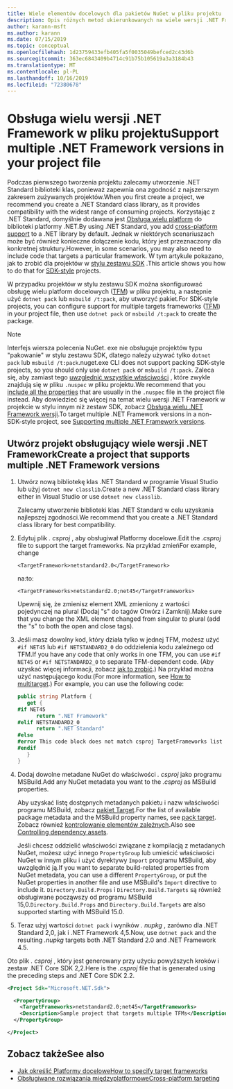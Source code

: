 ```yaml
---
title: Wiele elementów docelowych dla pakietów NuGet w pliku projektu
description: Opis różnych metod ukierunkowanych na wiele wersji .NET Framework z jednego pakietu NuGet.
author: karann-msft
ms.author: karann
ms.date: 07/15/2019
ms.topic: conceptual
ms.openlocfilehash: 1d23759433efb405fa5f0035049befced2c43d6b
ms.sourcegitcommit: 363ec6843409b4714c91b75b105619a3a3184b43
ms.translationtype: MT
ms.contentlocale: pl-PL
ms.lasthandoff: 10/16/2019
ms.locfileid: "72380678"
---
```

# <a name="support-multiple-net-framework-versions-in-your-project-file"></a><span data-ttu-id="27440-103">Obsługa wielu wersji .NET Framework w pliku projektu</span><span class="sxs-lookup"><span data-stu-id="27440-103">Support multiple .NET Framework versions in your project file</span></span>

<span data-ttu-id="27440-104">Podczas pierwszego tworzenia projektu zalecamy utworzenie .NET Standard biblioteki klas, ponieważ zapewnia ona zgodność z najszerszym zakresem zużywanych projektów.</span><span class="sxs-lookup"><span data-stu-id="27440-104">When you first create a project, we recommend you create a .NET Standard class library, as it provides compatibility with the widest range of consuming projects.</span></span> <span data-ttu-id="27440-105">Korzystając z .NET Standard, domyślnie dodawana jest [Obsługa wielu platform](/dotnet/standard/library-guidance/cross-platform-targeting) do biblioteki platformy .NET.</span><span class="sxs-lookup"><span data-stu-id="27440-105">By using .NET Standard, you add [cross-platform support](/dotnet/standard/library-guidance/cross-platform-targeting) to a .NET library by default.</span></span> <span data-ttu-id="27440-106">Jednak w niektórych scenariuszach może być również konieczne dołączenie kodu, który jest przeznaczony dla konkretnej struktury.</span><span class="sxs-lookup"><span data-stu-id="27440-106">However, in some scenarios, you may also need to include code that targets a particular framework.</span></span> <span data-ttu-id="27440-107">W tym artykule pokazano, jak to zrobić dla projektów w [stylu zestawu SDK](../resources/check-project-format.md) .</span><span class="sxs-lookup"><span data-stu-id="27440-107">This article shows you how to do that for [SDK-style](../resources/check-project-format.md) projects.</span></span>

<span data-ttu-id="27440-108">W przypadku projektów w stylu zestawu SDK można skonfigurować obsługę wielu platform docelowych ([TFM](/dotnet/standard/frameworks)) w pliku projektu, a następnie użyć `dotnet pack` lub `msbuild /t:pack`, aby utworzyć pakiet.</span><span class="sxs-lookup"><span data-stu-id="27440-108">For SDK-style projects, you can configure support for multiple targets frameworks ([TFM](/dotnet/standard/frameworks)) in your project file, then use `dotnet pack` or `msbuild /t:pack` to create the package.</span></span>

> [!NOTE]
> <span data-ttu-id="27440-109">Interfejs wiersza polecenia NuGet. exe nie obsługuje projektów typu "pakowanie" w stylu zestawu SDK, dlatego należy używać tylko `dotnet pack` lub `msbuild /t:pack`.</span><span class="sxs-lookup"><span data-stu-id="27440-109">nuget.exe CLI does not support packing SDK-style projects, so you should only use `dotnet pack` or `msbuild /t:pack`.</span></span> <span data-ttu-id="27440-110">Zaleca się, aby zamiast tego [uwzględnić wszystkie właściwości](../reference/msbuild-targets.md#pack-target) , które zwykle znajdują się w pliku `.nuspec` w pliku projektu.</span><span class="sxs-lookup"><span data-stu-id="27440-110">We recommend that you [include all the properties](../reference/msbuild-targets.md#pack-target) that are usually in the `.nuspec` file in the project file instead.</span></span> <span data-ttu-id="27440-111">Aby dowiedzieć się więcej na temat wielu wersji .NET Framework w projekcie w stylu innym niż zestaw SDK, zobacz [Obsługa wielu .NET Framework wersji](supporting-multiple-target-frameworks.md).</span><span class="sxs-lookup"><span data-stu-id="27440-111">To target multiple .NET Framework versions in a non-SDK-style project, see [Supporting multiple .NET Framework versions](supporting-multiple-target-frameworks.md).</span></span>

## <a name="create-a-project-that-supports-multiple-net-framework-versions"></a><span data-ttu-id="27440-112">Utwórz projekt obsługujący wiele wersji .NET Framework</span><span class="sxs-lookup"><span data-stu-id="27440-112">Create a project that supports multiple .NET Framework versions</span></span>

1. <span data-ttu-id="27440-113">Utwórz nową bibliotekę klas .NET Standard w programie Visual Studio lub użyj `dotnet new classlib`.</span><span class="sxs-lookup"><span data-stu-id="27440-113">Create a new .NET Standard class library either in Visual Studio or use `dotnet new classlib`.</span></span>

   <span data-ttu-id="27440-114">Zalecamy utworzenie biblioteki klas .NET Standard w celu uzyskania najlepszej zgodności.</span><span class="sxs-lookup"><span data-stu-id="27440-114">We recommend that you create a .NET Standard class library for best compatibility.</span></span>

2. <span data-ttu-id="27440-115">Edytuj plik *. csproj* , aby obsługiwał Platformy docelowe.</span><span class="sxs-lookup"><span data-stu-id="27440-115">Edit the *.csproj* file to support the target frameworks.</span></span> <span data-ttu-id="27440-116">Na przykład zmień</span><span class="sxs-lookup"><span data-stu-id="27440-116">For example, change</span></span>
   
   `<TargetFramework>netstandard2.0</TargetFramework>`
   
   <span data-ttu-id="27440-117">na:</span><span class="sxs-lookup"><span data-stu-id="27440-117">to:</span></span>
   
   `<TargetFrameworks>netstandard2.0;net45</TargetFrameworks>`

   <span data-ttu-id="27440-118">Upewnij się, że zmienisz element XML zmieniony z wartości pojedynczej na plural (Dodaj "s" do tagów Otwórz i Zamknij).</span><span class="sxs-lookup"><span data-stu-id="27440-118">Make sure that you change the XML element changed from singular to plural (add the "s" to both the open and close tags).</span></span>

3. <span data-ttu-id="27440-119">Jeśli masz dowolny kod, który działa tylko w jednej TFM, możesz użyć `#if NET45` lub `#if NETSTANDARD2_0` do oddzielenia kodu zależnego od TFM.</span><span class="sxs-lookup"><span data-stu-id="27440-119">If you have any code that only works in one TFM, you can use `#if NET45` or `#if NETSTANDARD2_0` to separate TFM-dependent code.</span></span> <span data-ttu-id="27440-120">(Aby uzyskać więcej informacji, zobacz [jak to zrobić](/dotnet/core/tutorials/libraries#how-to-multitarget).) Na przykład można użyć następującego kodu:</span><span class="sxs-lookup"><span data-stu-id="27440-120">(For more information, see [How to multitarget](/dotnet/core/tutorials/libraries#how-to-multitarget).) For example, you can use the following code:</span></span>

   ```csharp
   public string Platform {
      get {
   #if NET45
         return ".NET Framework"
   #elif NETSTANDARD2_0
         return ".NET Standard"
   #else
   #error This code block does not match csproj TargetFrameworks list
   #endif
      }
   }
   ```

4. <span data-ttu-id="27440-121">Dodaj dowolne metadane NuGet do właściwości *. csproj* jako programu MSBuild.</span><span class="sxs-lookup"><span data-stu-id="27440-121">Add any NuGet metadata you want to the *.csproj* as MSBuild properties.</span></span>

   <span data-ttu-id="27440-122">Aby uzyskać listę dostępnych metadanych pakietu i nazw właściwości programu MSBuild, zobacz [pakiet Target](../reference/msbuild-targets.md#pack-target).</span><span class="sxs-lookup"><span data-stu-id="27440-122">For the list of available package metadata and the MSBuild property names, see [pack target](../reference/msbuild-targets.md#pack-target).</span></span> <span data-ttu-id="27440-123">Zobacz również [kontrolowanie elementów zależnych](../consume-packages/package-references-in-project-files.md#controlling-dependency-assets).</span><span class="sxs-lookup"><span data-stu-id="27440-123">Also see [Controlling dependency assets](../consume-packages/package-references-in-project-files.md#controlling-dependency-assets).</span></span>

   <span data-ttu-id="27440-124">Jeśli chcesz oddzielić właściwości związane z kompilacją z metadanych NuGet, możesz użyć innego `PropertyGroup` lub umieścić właściwości NuGet w innym pliku i użyć dyrektywy `Import` programu MSBuild, aby uwzględnić ją.</span><span class="sxs-lookup"><span data-stu-id="27440-124">If you want to separate build-related properties from NuGet metadata, you can use a different `PropertyGroup`, or put the NuGet properties in another file and use MSBuild's `Import` directive to include it.</span></span> <span data-ttu-id="27440-125">`Directory.Build.Props` i `Directory.Build.Targets` są również obsługiwane począwszy od programu MSBuild 15,0.</span><span class="sxs-lookup"><span data-stu-id="27440-125">`Directory.Build.Props` and `Directory.Build.Targets` are also supported starting with MSBuild 15.0.</span></span>

5. <span data-ttu-id="27440-126">Teraz użyj wartości `dotnet pack` i wyników *. nupkg* , zarówno dla .NET Standard 2,0, jak i .NET Framework 4,5.</span><span class="sxs-lookup"><span data-stu-id="27440-126">Now, use `dotnet pack` and the resulting *.nupkg* targets both .NET Standard 2.0 and .NET Framework 4.5.</span></span>

<span data-ttu-id="27440-127">Oto plik *. csproj* , który jest generowany przy użyciu powyższych kroków i zestaw .NET Core SDK 2,2.</span><span class="sxs-lookup"><span data-stu-id="27440-127">Here is the *.csproj* file that is generated using the preceding steps and .NET Core SDK 2.2.</span></span>

```xml
<Project Sdk="Microsoft.NET.Sdk">

  <PropertyGroup>
    <TargetFrameworks>netstandard2.0;net45</TargetFrameworks>
    <Description>Sample project that targets multiple TFMs</Description>
  </PropertyGroup>

</Project>
```

## <a name="see-also"></a><span data-ttu-id="27440-128">Zobacz także</span><span class="sxs-lookup"><span data-stu-id="27440-128">See also</span></span>

* [<span data-ttu-id="27440-129">Jak określić Platformy docelowe</span><span class="sxs-lookup"><span data-stu-id="27440-129">How to specify target frameworks</span></span>](/dotnet/standard/frameworks#how-to-specify-target-frameworks)
* [<span data-ttu-id="27440-130">Obsługiwane rozwiązania międzyplatformowe</span><span class="sxs-lookup"><span data-stu-id="27440-130">Cross-platform targeting</span></span>](/dotnet/standard/library-guidance/cross-platform-targeting)
